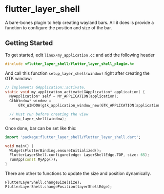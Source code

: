 # flutter_layer_shell

A bare-bones plugin to help creating wayland bars. All it does is provide a function to configure the position and size of the bar.

## Getting Started
To get started, edit `linux/my_application.cc` and add the following header
```c
#include <flutter_layer_shell/flutter_layer_shell_plugin.h>
```
And call this function `setup_layer_shell(window)` right after creating the GTK window:
```c
// Implements GApplication::activate.
static void my_application_activate(GApplication* application) {
  MyApplication* self = MY_APPLICATION(application);
  GtkWindow* window =
      GTK_WINDOW(gtk_application_window_new(GTK_APPLICATION(application)));

  // Must run before creating the view
  setup_layer_shell(window);
```

Once done, bar can be set like this:
```dart
import 'package:flutter_layer_shell/flutter_layer_shell.dart';

void main() {
  WidgetsFlutterBinding.ensureInitialized();
  FlutterLayerShell.configure(edge: LayerShellEdge.TOP, size: 65);
  runApp(const MyApp());
}
```

There are other to functions to update the size and position dynamically.
```
FlutterLayerShell.changeSize(size);
FlutterLayerShell.changePosition(layerShellEdge);
```
